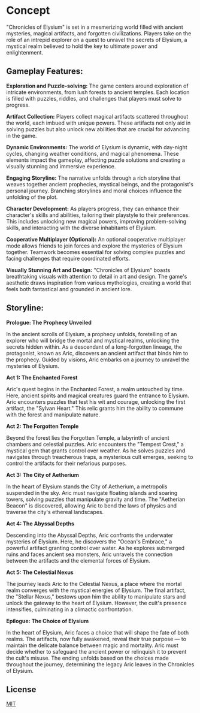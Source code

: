 # Concept

"Chronicles of Elysium" is set in a mesmerizing world filled with ancient mysteries, magical artifacts, and forgotten civilizations. Players take on the role of an intrepid explorer on a quest to unravel the secrets of Elysium, a mystical realm believed to hold the key to ultimate power and enlightenment.

## Gameplay Features:

**Exploration and Puzzle-solving:**
The game centers around exploration of intricate environments, from lush forests to ancient temples. Each location is filled with puzzles, riddles, and challenges that players must solve to progress.

**Artifact Collection:**
Players collect magical artifacts scattered throughout the world, each imbued with unique powers. These artifacts not only aid in solving puzzles but also unlock new abilities that are crucial for advancing in the game.

**Dynamic Environments:**
The world of Elysium is dynamic, with day-night cycles, changing weather conditions, and magical phenomena. These elements impact the gameplay, affecting puzzle solutions and creating a visually stunning and immersive experience.

**Engaging Storyline:**
The narrative unfolds through a rich storyline that weaves together ancient prophecies, mystical beings, and the protagonist's personal journey. Branching storylines and moral choices influence the unfolding of the plot.

**Character Development:**
As players progress, they can enhance their character's skills and abilities, tailoring their playstyle to their preferences. This includes unlocking new magical powers, improving problem-solving skills, and interacting with the diverse inhabitants of Elysium.

**Cooperative Multiplayer (Optional):**
An optional cooperative multiplayer mode allows friends to join forces and explore the mysteries of Elysium together. Teamwork becomes essential for solving complex puzzles and facing challenges that require coordinated efforts.

**Visually Stunning Art and Design:**
"Chronicles of Elysium" boasts breathtaking visuals with attention to detail in art and design. The game's aesthetic draws inspiration from various mythologies, creating a world that feels both fantastical and grounded in ancient lore.


## Storyline:

**Prologue: The Prophecy Unveiled**

In the ancient scrolls of Elysium, a prophecy unfolds, foretelling of an explorer who will bridge the mortal and mystical realms, unlocking the secrets hidden within. As a descendant of a long-forgotten lineage, the protagonist, known as Aric, discovers an ancient artifact that binds him to the prophecy. Guided by visions, Aric embarks on a journey to unravel the mysteries of Elysium.

**Act 1: The Enchanted Forest**

Aric's quest begins in the Enchanted Forest, a realm untouched by time. Here, ancient spirits and magical creatures guard the entrance to Elysium. Aric encounters puzzles that test his wit and courage, unlocking the first artifact, the "Sylvan Heart." This relic grants him the ability to commune with the forest and manipulate nature.

**Act 2: The Forgotten Temple**

Beyond the forest lies the Forgotten Temple, a labyrinth of ancient chambers and celestial puzzles. Aric encounters the "Tempest Crest," a mystical gem that grants control over weather. As he solves puzzles and navigates through treacherous traps, a mysterious cult emerges, seeking to control the artifacts for their nefarious purposes.

**Act 3: The City of Aetherium**

In the heart of Elysium stands the City of Aetherium, a metropolis suspended in the sky. Aric must navigate floating islands and soaring towers, solving puzzles that manipulate gravity and time. The "Aetherian Beacon" is discovered, allowing Aric to bend the laws of physics and traverse the city's ethereal landscapes.

**Act 4: The Abyssal Depths**

Descending into the Abyssal Depths, Aric confronts the underwater mysteries of Elysium. Here, he discovers the "Ocean's Embrace," a powerful artifact granting control over water. As he explores submerged ruins and faces ancient sea monsters, Aric unravels the connection between the artifacts and the elemental forces of Elysium.

**Act 5: The Celestial Nexus**

The journey leads Aric to the Celestial Nexus, a place where the mortal realm converges with the mystical energies of Elysium. The final artifact, the "Stellar Nexus," bestows upon him the ability to manipulate stars and unlock the gateway to the heart of Elysium. However, the cult's presence intensifies, culminating in a climactic confrontation.

**Epilogue: The Choice of Elysium**

In the heart of Elysium, Aric faces a choice that will shape the fate of both realms. The artifacts, now fully awakened, reveal their true purpose — to maintain the delicate balance between magic and mortality. Aric must decide whether to safeguard the ancient power or relinquish it to prevent the cult's misuse. The ending unfolds based on the choices made throughout the journey, determining the legacy Aric leaves in the Chronicles of Elysium.

## License

[MIT](https://choosealicense.com/licenses/mit/)
